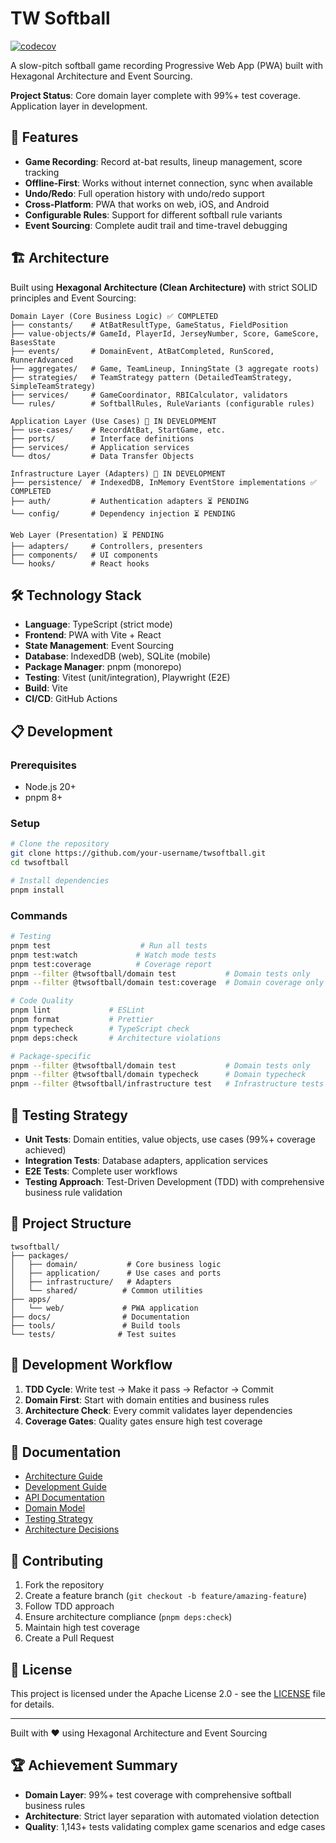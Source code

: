 # TW Softball

[![codecov](https://codecov.io/gh/xeonchen/twsoftball/graph/badge.svg?token=CODECOV_TOKEN)](https://codecov.io/gh/xeonchen/twsoftball)

A slow-pitch softball game recording Progressive Web App (PWA) built with
Hexagonal Architecture and Event Sourcing.

**Project Status**: Core domain layer complete with 99%+ test coverage.
Application layer in development.

## 🚀 Features

- **Game Recording**: Record at-bat results, lineup management, score tracking
- **Offline-First**: Works without internet connection, sync when available
- **Undo/Redo**: Full operation history with undo/redo support
- **Cross-Platform**: PWA that works on web, iOS, and Android
- **Configurable Rules**: Support for different softball rule variants
- **Event Sourcing**: Complete audit trail and time-travel debugging

## 🏗️ Architecture

Built using **Hexagonal Architecture (Clean Architecture)** with strict SOLID
principles and Event Sourcing:

```
Domain Layer (Core Business Logic) ✅ COMPLETED
├── constants/    # AtBatResultType, GameStatus, FieldPosition
├── value-objects/# GameId, PlayerId, JerseyNumber, Score, GameScore, BasesState
├── events/       # DomainEvent, AtBatCompleted, RunScored, RunnerAdvanced
├── aggregates/   # Game, TeamLineup, InningState (3 aggregate roots)
├── strategies/   # TeamStrategy pattern (DetailedTeamStrategy, SimpleTeamStrategy)
├── services/     # GameCoordinator, RBICalculator, validators
└── rules/        # SoftballRules, RuleVariants (configurable rules)

Application Layer (Use Cases) 🚀 IN DEVELOPMENT
├── use-cases/    # RecordAtBat, StartGame, etc.
├── ports/        # Interface definitions
├── services/     # Application services
└── dtos/         # Data Transfer Objects

Infrastructure Layer (Adapters) 🚀 IN DEVELOPMENT
├── persistence/  # IndexedDB, InMemory EventStore implementations ✅ COMPLETED
├── auth/         # Authentication adapters ⏳ PENDING
└── config/       # Dependency injection ⏳ PENDING

Web Layer (Presentation) ⏳ PENDING
├── adapters/     # Controllers, presenters
├── components/   # UI components
└── hooks/        # React hooks
```

## 🛠️ Technology Stack

- **Language**: TypeScript (strict mode)
- **Frontend**: PWA with Vite + React
- **State Management**: Event Sourcing
- **Database**: IndexedDB (web), SQLite (mobile)
- **Package Manager**: pnpm (monorepo)
- **Testing**: Vitest (unit/integration), Playwright (E2E)
- **Build**: Vite
- **CI/CD**: GitHub Actions

## 📋 Development

### Prerequisites

- Node.js 20+
- pnpm 8+

### Setup

```bash
# Clone the repository
git clone https://github.com/your-username/twsoftball.git
cd twsoftball

# Install dependencies
pnpm install
```

### Commands

```bash
# Testing
pnpm test                    # Run all tests
pnpm test:watch             # Watch mode tests
pnpm test:coverage          # Coverage report
pnpm --filter @twsoftball/domain test           # Domain tests only
pnpm --filter @twsoftball/domain test:coverage  # Domain coverage only

# Code Quality
pnpm lint             # ESLint
pnpm format           # Prettier
pnpm typecheck        # TypeScript check
pnpm deps:check       # Architecture violations

# Package-specific
pnpm --filter @twsoftball/domain test           # Domain tests only
pnpm --filter @twsoftball/domain typecheck      # Domain typecheck
pnpm --filter @twsoftball/infrastructure test   # Infrastructure tests only
```

## 🧪 Testing Strategy

- **Unit Tests**: Domain entities, value objects, use cases (99%+ coverage
  achieved)
- **Integration Tests**: Database adapters, application services
- **E2E Tests**: Complete user workflows
- **Testing Approach**: Test-Driven Development (TDD) with comprehensive
  business rule validation

## 📁 Project Structure

```
twsoftball/
├── packages/
│   ├── domain/           # Core business logic
│   ├── application/      # Use cases and ports
│   ├── infrastructure/   # Adapters
│   └── shared/          # Common utilities
├── apps/
│   └── web/             # PWA application
├── docs/                # Documentation
├── tools/               # Build tools
└── tests/              # Test suites
```

## 🎯 Development Workflow

1. **TDD Cycle**: Write test → Make it pass → Refactor → Commit
2. **Domain First**: Start with domain entities and business rules
3. **Architecture Check**: Every commit validates layer dependencies
4. **Coverage Gates**: Quality gates ensure high test coverage

## 📖 Documentation

- [Architecture Guide](docs/design/architecture.md)
- [Development Guide](docs/guides/development.md)
- [API Documentation](docs/design/api-contracts.md)
- [Domain Model](docs/design/domain-model.md)
- [Testing Strategy](docs/guides/testing-strategy.md)
- [Architecture Decisions](docs/adr/)

## 🤝 Contributing

1. Fork the repository
2. Create a feature branch (`git checkout -b feature/amazing-feature`)
3. Follow TDD approach
4. Ensure architecture compliance (`pnpm deps:check`)
5. Maintain high test coverage
6. Create a Pull Request

## 📄 License

This project is licensed under the Apache License 2.0 - see the
[LICENSE](LICENSE) file for details.

---

Built with ❤️ using Hexagonal Architecture and Event Sourcing

## 🏆 Achievement Summary

- **Domain Layer**: 99%+ test coverage with comprehensive softball business
  rules
- **Architecture**: Strict layer separation with automated violation detection
- **Quality**: 1,143+ tests validating complex game scenarios and edge cases
